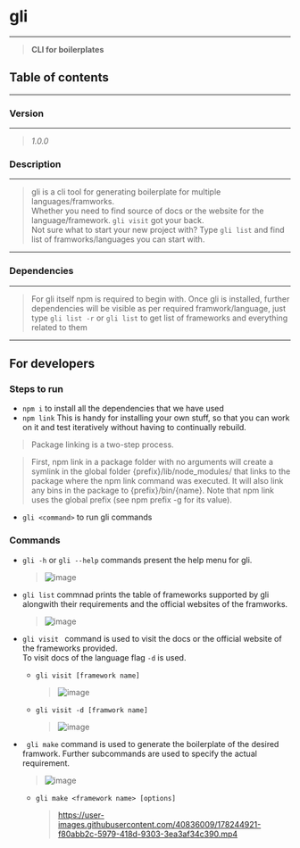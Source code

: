 # gli
----
>**CLI for boilerplates**

[//]: <> (I know exaggeration but jab koi catchphrase aega to daal denge)
## Table of contents

[//]: <> (we could use this to go to required page when and if docs become too much)
---
    
### Version 
---
> *1.0.0*

### Description

[//]: <> (languges ya framework ya kya?)
---
> gli is a cli tool for generating boilerplate for multiple languages/framworks.  
> Whether you need to find source of docs or the website for the language/framework. ```gli visit``` got your back.  
> Not sure what to start your new project with? Type ```gli list``` and find list of framworks/languages you can start with.
---
### Dependencies
---
> For gli itself npm is required to begin with. 
> Once gli is installed, further dependencies will be visible as per required framwork/language, just type ```gli list -r``` or ```gli list``` to get list of frameworks and everything related to them

---
## For developers
### Steps to run
- ```npm i``` to install all the dependencies that we have used
- ```npm link``` This is handy for installing your own stuff, so that you can work on it and test iteratively without having to continually rebuild.  

> Package linking is a two-step process.  

> First, npm link in a package folder with no arguments will create a symlink in the global folder {prefix}/lib/node_modules/<package> that links to the package where the npm link command was executed. It will also link any bins in the package to {prefix}/bin/{name}. Note that npm link uses the global prefix (see npm prefix -g for its value).

- ```gli <command>``` to run gli commands
### Commands
- ```gli -h``` or ```gli --help``` commands present the help menu for gli.

    >   ![image](https://user-images.githubusercontent.com/40836009/178242562-15c402e7-badb-423e-8e55-dcbe914d9687.png)



- ```gli list``` commnad prints the table of frameworks supported by gli alongwith their requirements and the official websites of the framworks.
    >![image](https://user-images.githubusercontent.com/40836009/178242791-551456a7-1061-4019-97b6-6008fd871af8.png)

- ```gli visit ``` command is used to visit the docs or the official website of the frameworks provided.  
To visit docs of the language flag ```-d``` is used.
    - ```gli visit [framework name]```
        > ![image](https://user-images.githubusercontent.com/40836009/178242841-1e5ea08a-efb8-420e-b578-8f9130b39790.png)

    - ```gli visit -d [framwork name]```
        >   ![image](https://user-images.githubusercontent.com/40836009/178242891-06997cd0-94dc-42a0-9dfc-cb7ca2854c40.png)

- ``` gli make``` command is used to generate the boilerplate of the desired framwork. Further subcommands are used to specify the actual requirement.
    > ![image](https://user-images.githubusercontent.com/40836009/178242960-5316a3ff-f1d8-4560-971b-5d9f114f9af1.png)

    - ```gli make <framework name> [options] ```
        > https://user-images.githubusercontent.com/40836009/178244921-f80abb2c-5979-418d-9303-3ea3af34c390.mp4


